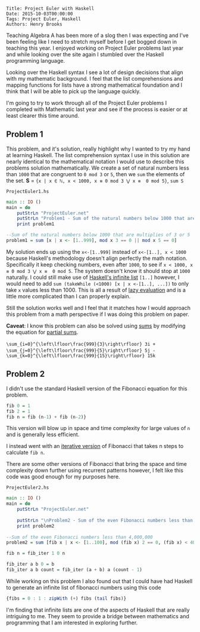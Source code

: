     Title: Project Euler with Haskell
    Date: 2015-10-03T00:00:00
    Tags: Project Euler, Haskell
    Authors: Henry Brooks

Teaching Algebra A has been more of a slog then I was expecting and I've been feeling like I need to stretch myself before I get bogged down in teaching this year. I enjoyed working on Project Euler problems last year and while looking over the site again I stumbled over the Haskell programming language.

Looking over the Haskell syntax I see a lot of design decisions that align with my mathematic background. I feel that the list comprehensions and mapping functions for lists have a strong mathematical foundation and I think that I will be able to pick up the language quickly.

I'm going to try to work through all of the Project Euler problems I completed with Mathematic last year and see if the process is easier or at least clearer this time around.

<!-- more -->

Problem 1
---

This problem, and it's solution, really highlight why I wanted to try my hand at learning Haskell. The list comprehension syntax I use in this solution are nearly identical to the mathematical notation I would use to describe this problems solution mathematically. We create a set of natural numbers less than `1000` that are congruent to `0 mod 3` or `5`, then we `sum` the elements of the set. **S** = `{x | x ∈ ℕ, x < 1000, x ≡ 0 mod 3 ⋁ x ≡  0 mod 5}`, `sum S`

`ProjectEuler1.hs`

```haskell
main :: IO ()
main = do
    putStrLn "ProjectEuler.net"
    putStrLn "Problem1 - Sum of the natural numbers below 1000 that are multiplies of 3 or 5"
    print problem1 

--Sum of the natural numbers below 1000 that are multiplies of 3 or 5
problem1 = sum [x | x <- [1..999], mod x 3 == 0 || mod x 5 == 0]
```

My solution ends up using the `x<-[1..999]` instead of `x<-[1..], x < 1000` because Haskell's methodology doesn't align perfectly the math notation. Specifically it keep checking numbers, even after `1000`, to see if `x < 1000, x ≡ 0 mod 3 ⋁ x ≡  0 mod 5`. The system doesn't know it should stop at `1000` naturally. I could still make use of [Haskell's infinite list](https://en.wikipedia.org/wiki/Lazy_evaluation#Working_with_infinite_data_structures) `[1..]` however, I would need to add `sum (takeWhile (<1000) [x | x <-[1..], ...])` to only take `x` values less than 1000. This is all a result of [lazy evaluation](https://en.wikipedia.org/wiki/Lazy_evaluation) and is a little more complicated than I can properly explain.

Still the solution works well and I feel that it matches how I would approach this problem from a math perspective if I was doing this problem on paper.

**Caveat**: I know this problem can also be solved using [sums](https://www.wolframalpha.com/input/?i=(sum+3i+from+i%3D0+to+(999%2F3))+%2B+(sum+5j+from+j%3D0+to+(999%2F5))+-+(sum+15k+from+k%3D0+to+(999%2F15))) by modifying the equation for [partial sums](https://en.wikipedia.org/wiki/1_%2B_2_%2B_3_%2B_4_%2B_%E2%8B%AF#Partial_sums).

`\sum_{i=0}^{\left\lfloor\frac{999}{3}\right\rfloor} 3i +`
` \sum_{j=0}^{\left\lfloor\frac{999}{5}\right\rfloor} 5j -`
` \sum_{k=0}^{\left\lfloor\frac{999}{15}\right\rfloor} 15k`

Problem 2
---

I didn't use the standard Haskell version of the Fibonacci equation for this problem.

```haskell
fib 0 = 1
fib 2 = 1
fib n = fib (n-1) + fib (n-2)}
```

This version will blow up in space and time complexity for large values of `n` and is generally less efficient.

I instead went with an [iterative version](https://www.ics.uci.edu/~eppstein/161/960109.html) of Fibonacci that takes n steps to calculate `fib n`.

There are some other versions of Fibonacci that bring the space and time complexity down further using recurrent patterns however, I felt like this code was good enough for my purposes here.

`ProjectEuler2.hs`

```haskell
main :: IO ()
main = do
    putStrLn "ProjectEuler.net"
    
    putStrLn "\nProblem2 - Sum of the even Fibonacci numbers less than 4,000,000"
    print problem2
    
--Sum of the even Fibonacci numbers less than 4,000,000
problem2 = sum [fib x | x <- [1..100], mod (fib x) 2 == 0, (fib x) < 4000000]

fib n = fib_iter 1 0 n

fib_iter a b 0 = b
fib_iter a b count = fib_iter (a + b) a (count - 1)
```

While working on this problem I also found out that I could have had Haskell to generate an infinite list of fibonacci numbers using this code

```haskell
{fibs = 0 : 1 : zipWith (+) fibs (tail fibs)}
```

I'm finding that infinite lists are one of the aspects of Haskell that are really intriguing to me. They seem to provide a bridge between mathematics and programming that I am interested in exploring further.
